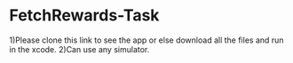 # FetchRewards-Task

1)Please clone this link to see the app or else download all the files and run in the xcode.
2)Can use any simulator.
